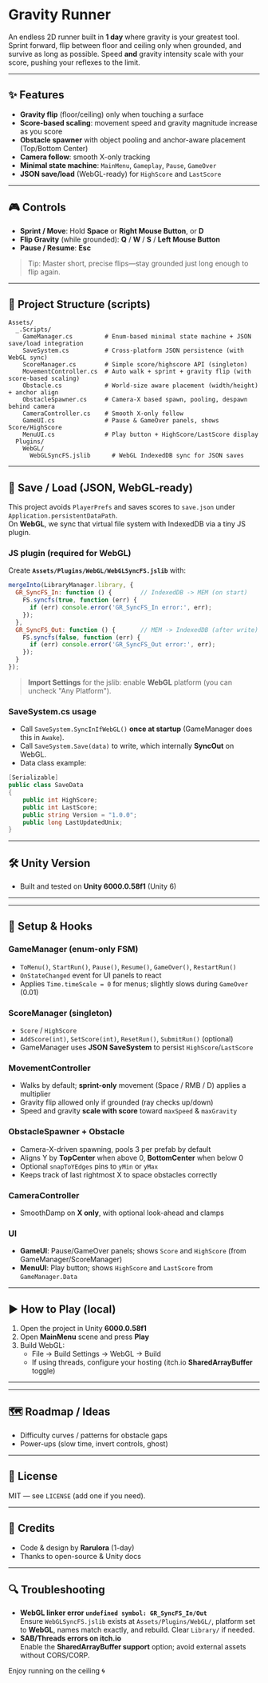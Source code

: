 # Gravity Runner

An endless 2D runner built in **1 day** where gravity is your greatest tool. Sprint forward, flip between floor and ceiling only when grounded, and survive as long as possible. Speed **and** gravity intensity scale with your score, pushing your reflexes to the limit.

---

## ✨ Features
- **Gravity flip** (floor/ceiling) only when touching a surface
- **Score-based scaling**: movement speed and gravity magnitude increase as you score
- **Obstacle spawner** with object pooling and anchor-aware placement (Top/Bottom Center)
- **Camera follow**: smooth X-only tracking
- **Minimal state machine**: `MainMenu`, `Gameplay`, `Pause`, `GameOver`
- **JSON save/load** (WebGL-ready) for `HighScore` and `LastScore`

---

## 🎮 Controls
- **Sprint / Move**: Hold **Space** or **Right Mouse Button**, or **D**
- **Flip Gravity** (while grounded): **Q** / **W** / **S** / **Left Mouse Button**
- **Pause / Resume**: **Esc**

> Tip: Master short, precise flips—stay grounded just long enough to flip again.

---

## 🧩 Project Structure (scripts)
```
Assets/
  _.Scripts/
    GameManager.cs         # Enum-based minimal state machine + JSON save/load integration
    SaveSystem.cs          # Cross-platform JSON persistence (with WebGL sync)
    ScoreManager.cs        # Simple score/highscore API (singleton)
    MovementController.cs  # Auto walk + sprint + gravity flip (with score-based scaling)
    Obstacle.cs            # World-size aware placement (width/height) + anchor align
    ObstacleSpawner.cs     # Camera-X based spawn, pooling, despawn behind camera
    CameraController.cs    # Smooth X-only follow
    GameUI.cs              # Pause & GameOver panels, shows Score/HighScore
    MenuUI.cs              # Play button + HighScore/LastScore display
  Plugins/
    WebGL/
      WebGLSyncFS.jslib      # WebGL IndexedDB sync for JSON saves
```

---

## 💾 Save / Load (JSON, WebGL-ready)

This project avoids `PlayerPrefs` and saves scores to `save.json` under `Application.persistentDataPath`.  
On **WebGL**, we sync that virtual file system with IndexedDB via a tiny JS plugin.

### JS plugin (required for WebGL)
Create **`Assets/Plugins/WebGL/WebGLSyncFS.jslib`** with:

```javascript
mergeInto(LibraryManager.library, {
  GR_SyncFS_In: function () {        // IndexedDB -> MEM (on start)
    FS.syncfs(true, function (err) {
      if (err) console.error('GR_SyncFS_In error:', err);
    });
  },
  GR_SyncFS_Out: function () {       // MEM -> IndexedDB (after write)
    FS.syncfs(false, function (err) {
      if (err) console.error('GR_SyncFS_Out error:', err);
    });
  }
});
```

> **Import Settings** for the jslib: enable **WebGL** platform (you can uncheck "Any Platform").

### SaveSystem.cs usage
- Call `SaveSystem.SyncInIfWebGL()` **once at startup** (GameManager does this in `Awake`).
- Call `SaveSystem.Save(data)` to write, which internally **SyncOut** on WebGL.
- Data class example:
```csharp
[Serializable]
public class SaveData
{
    public int HighScore;
    public int LastScore;
    public string Version = "1.0.0";
    public long LastUpdatedUnix;
}
```

---

## 🛠️ Unity Version
- Built and tested on **Unity 6000.0.58f1** (Unity 6)

---

---

## 🔧 Setup & Hooks

### GameManager (enum-only FSM)
- `ToMenu()`, `StartRun()`, `Pause()`, `Resume()`, `GameOver()`, `RestartRun()`
- `OnStateChanged` event for UI panels to react
- Applies `Time.timeScale = 0` for menus; slightly slows during `GameOver` (0.01)

### ScoreManager (singleton)
- `Score` / `HighScore`
- `AddScore(int)`, `SetScore(int)`, `ResetRun()`, `SubmitRun()` (optional)
- GameManager uses **JSON SaveSystem** to persist `HighScore`/`LastScore`

### MovementController
- Walks by default; **sprint-only** movement (Space / RMB / D) applies a multiplier
- Gravity flip allowed only if grounded (ray checks up/down)
- Speed and gravity **scale with score** toward `maxSpeed` & `maxGravity`

### ObstacleSpawner + Obstacle
- Camera-X-driven spawning, pools 3 per prefab by default
- Aligns Y by **TopCenter** when above 0, **BottomCenter** when below 0
- Optional `snapToYEdges` pins to `yMin` or `yMax`
- Keeps track of last rightmost X to space obstacles correctly

### CameraController
- SmoothDamp on **X only**, with optional look-ahead and clamps

### UI
- **GameUI**: Pause/GameOver panels; shows `Score` and `HighScore` (from GameManager/ScoreManager)
- **MenuUI**: Play button; shows `HighScore` and `LastScore` from `GameManager.Data`

---

## ▶️ How to Play (local)
1. Open the project in Unity **6000.0.58f1**
2. Open **MainMenu** scene and press **Play**
3. Build WebGL:
   - File → Build Settings → WebGL → Build
   - If using threads, configure your hosting (itch.io **SharedArrayBuffer** toggle)

---


---

## 🗺️ Roadmap / Ideas
- Difficulty curves / patterns for obstacle gaps
- Power-ups (slow time, invert controls, ghost)

---

## 📝 License
MIT — see `LICENSE` (add one if you need).

---

## 🙌 Credits
- Code & design by **Rarulora** (1-day)
- Thanks to open-source & Unity docs

---

## 🔍 Troubleshooting
- **WebGL linker error `undefined symbol: GR_SyncFS_In/Out`**  
  Ensure `WebGLSyncFS.jslib` exists at `Assets/Plugins/WebGL/`, platform set to **WebGL**, names match exactly, and rebuild. Clear `Library/` if needed.
- **SAB/Threads errors on itch.io**  
  Enable the **SharedArrayBuffer support** option; avoid external assets without CORS/CORP.

Enjoy running on the ceiling 🌀
